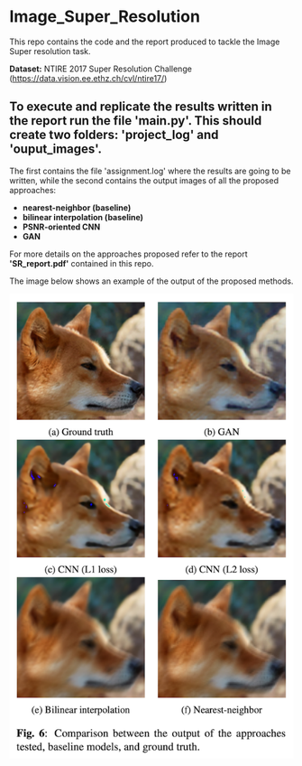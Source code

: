 # Image_Super_Resolution

This repo contains the code and the report produced to tackle the Image Super resolution task.

**Dataset:** NTIRE 2017 Super Resolution Challenge (https://data.vision.ee.ethz.ch/cvl/ntire17/)


## To execute and replicate the results written in the report run the file 'main.py'. This should create two folders: 'project_log' and 'ouput_images'.

The first contains the file 'assignment.log' where the results are going to be written, while the second contains the output images of all the proposed approaches:

- **nearest-neighbor (baseline)**
- **bilinear interpolation (baseline)**
- **PSNR-oriented CNN**
- **GAN**

For more details on the approaches proposed refer to the report **'SR_report.pdf'** contained in this repo.

The image below shows an example of the output of the proposed methods.

![My Image](comparison_gt.jpg)
